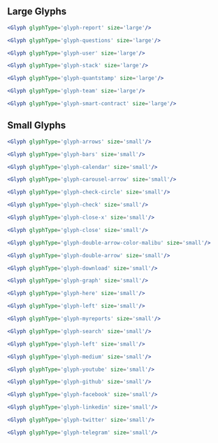 <h2>Large Glyphs</h2>

```jsx
<Glyph glyphType='glyph-report' size='large'/>
```
```jsx
<Glyph glyphType='glyph-questions' size='large'/>
```
```jsx
<Glyph glyphType='glyph-user' size='large'/>
```
```jsx
<Glyph glyphType='glyph-stack' size='large'/>
```
```jsx
<Glyph glyphType='glyph-quantstamp' size='large'/>
```
```jsx
<Glyph glyphType='glyph-team' size='large'/>
```
```jsx
<Glyph glyphType='glyph-smart-contract' size='large'/>
```

<h2>Small Glyphs</h2>

```jsx
<Glyph glyphType='glyph-arrows' size='small'/>
```
```jsx
<Glyph glyphType='glyph-bars' size='small'/>
```
```jsx
<Glyph glyphType='glyph-calendar' size='small'/>
```
```jsx
<Glyph glyphType='glyph-carousel-arrow' size='small'/>
```
```jsx
<Glyph glyphType='glyph-check-circle' size='small'/>
```
```jsx
<Glyph glyphType='glyph-check' size='small'/>
```
```jsx
<Glyph glyphType='glyph-close-x' size='small'/>
```
```jsx
<Glyph glyphType='glyph-close' size='small'/>
```
```jsx
<Glyph glyphType='glyph-double-arrow-color-malibu' size='small'/>
```
```jsx
<Glyph glyphType='glyph-double-arrow' size='small'/>
```
```jsx
<Glyph glyphType='glyph-download' size='small'/>
```


```jsx
<Glyph glyphType='glyph-graph' size='small'/>
```
```jsx
<Glyph glyphType='glyph-here' size='small'/>
```
```jsx
<Glyph glyphType='glyph-left' size='small'/>
```
```jsx
<Glyph glyphType='glyph-myreports' size='small'/>
```
```jsx
<Glyph glyphType='glyph-search' size='small'/>
```
```jsx
<Glyph glyphType='glyph-left' size='small'/>
```


```jsx
<Glyph glyphType='glyph-medium' size='small'/>
```
```jsx
<Glyph glyphType='glyph-youtube' size='small'/>
```
```jsx
<Glyph glyphType='glyph-github' size='small'/>
```
```jsx
<Glyph glyphType='glyph-facebook' size='small'/>
```
```jsx
<Glyph glyphType='glyph-linkedin' size='small'/>
```
```jsx
<Glyph glyphType='glyph-twitter' size='small'/>
```
```jsx
<Glyph glyphType='glyph-telegram' size='small'/>
```

